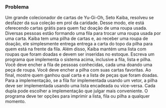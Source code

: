 ### Problema
Um grande colecionador de cartas de Yu-Gi-Oh, Seto Kaiba, resolveu se desfazer da
sua coleção em prol da caridade. Desse modo, ele está oferecendo cartas grátis para
quem faz doação de uma roupa usada. Diversas pessoas estão formando uma fila para
trocar uma roupa usada por uma carta. Kaiba tem uma pilha de cartas e, ao receber
uma roupa de doação, ele simplesmente entrega entrega a carta do topo da pilha para
quem está na frente da fila. Além disso, Kaiba mantém uma lista com roupas que
foram doadas e devem ser inseridas no estoque.
Escreva um programa que implementa o sistema acima, inclusive a fila, lista e pilha.
Você deve encher a fila de pessoas conhecidas, cada uma doando uma peça de roupa.
Você deve encher a pilha com suas cartas favoritas. Ao final, mostre quem ganhou qual
carta e a lista de peças que foram doadas.
Para a implementação, se a fila for implementada usando um vetor, a pilha deve ser
implementada usando uma lista encadeada ou vice-versa. Cada dupla pode escolher a
implementação que julgar mais conveniente. O programa deve ter opções para imprimir
a lista, fila ou pilha a qualquer momento.
